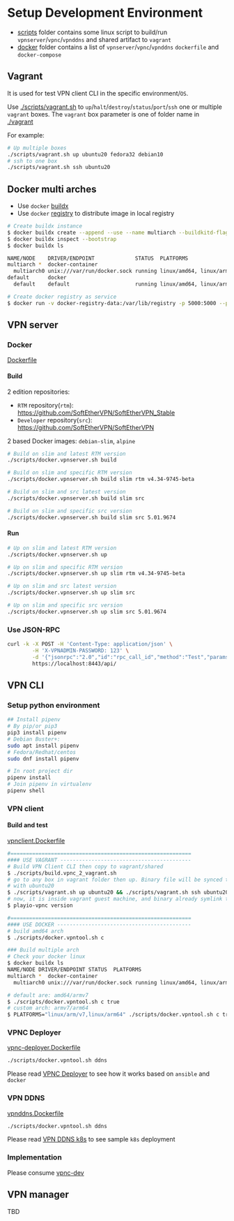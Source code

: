 # Setup Development Environment

- [scripts](./scripts) folder contains some linux script to build/run `vpnserver`/`vpnc`/`vpnddns` and shared artifact
  to `vagrant`
- [docker](./docker) folder contains a list of `vpnserver`/`vpnc`/`vpnddns` `dockerfile` and `docker-compose`

## Vagrant

It is used for test VPN client CLI in the specific environment/`OS`.

Use [./scripts/vagrant.sh](./scripts/vagrant.sh) to `up`/`halt`/`destroy`/`status`/`port`/`ssh` one or
multiple `vagrant` boxes. The `vagrant` box parameter is one of folder name in [./vagrant](vagrant)

For example:

```bash
# Up multiple boxes
./scripts/vagrant.sh up ubuntu20 fedora32 debian10
# ssh to one box
./scripts/vagrant.sh ssh ubuntu20
```

## Docker multi arches

- Use `docker` [buildx](https://github.com/docker/buildx/#installing)
- Use `docker` [registry](https://github.com/zero88/gh-registry) to distribute image in local registry

```bash
# Create buildx instance
$ docker buildx create --append --use --name multiarch --buildkitd-flags '--allow-insecure-entitlement security.insecure --allow-insecure-entitlement network.host'
$ docker buildx inspect --bootstrap
$ docker buildx ls

NAME/NODE    DRIVER/ENDPOINT             STATUS  PLATFORMS
multiarch *  docker-container                    
  multiarch0 unix:///var/run/docker.sock running linux/amd64, linux/arm64, linux/riscv64, linux/ppc64le, linux/s390x, linux/386, linux/arm/v7, linux/arm/v6
default      docker                              
  default    default                     running linux/amd64, linux/arm64, linux/riscv64, linux/ppc64le, linux/s390x, linux/386, linux/arm/v7, linux/arm/v6

# Create docker registry as service
$ docker run -v docker-registry-data:/var/lib/registry -p 5000:5000 --privileged --network host -d --restart always zero88/gh-registry:latest
```

## VPN server

### Docker

[Dockerfile](./docker/dockerfile)

#### Build

2 edition repositories:

- `RTM` repository(`rtm`): https://github.com/SoftEtherVPN/SoftEtherVPN_Stable
- `Developer` repository(`src`): https://github.com/SoftEtherVPN/SoftEtherVPN

2 based Docker images: `debian-slim`, `alpine`

```bash
# Build on slim and latest RTM version 
./scripts/docker.vpnserver.sh build

# Build on slim and specific RTM version
./scripts/docker.vpnserver.sh build slim rtm v4.34-9745-beta

# Build on slim and src latest version
./scripts/docker.vpnserver.sh build slim src 

# Build on slim and specific src version
./scripts/docker.vpnserver.sh build slim src 5.01.9674
```

#### Run

```bash
# Up on slim and latest RTM version
./scripts/docker.vpnserver.sh up

# Up on slim and specific RTM version
./scripts/docker.vpnserver.sh up slim rtm v4.34-9745-beta

# Up on slim and src latest version
./scripts/docker.vpnserver.sh up slim src 

# Up on slim and specific src version
./scripts/docker.vpnserver.sh up slim src 5.01.9674
```

### Use JSON-RPC

```bash
curl -k -X POST -H 'Content-Type: application/json' \
        -H 'X-VPNADMIN-PASSWORD: 123' \
        -d '{"jsonrpc":"2.0","id":"rpc_call_id","method":"Test","params":{"IntValue_u32":0}}' \
        https://localhost:8443/api/
```

## VPN CLI

### Setup python environment

```bash
## Install pipenv
# By pip/or pip3
pip3 install pipenv
# Debian Buster+:
sudo apt install pipenv
# Fedora/Redhat/centos
sudo dnf install pipenv

# In root project dir
pipenv install
# Join pipenv in virtualenv
pipenv shell
```

### VPN client

#### Build and test

[vpnclient.Dockerfile](cli/python/docker/vpnc.Dockerfile)

```bash
#==========================================================
#### USE VAGRANT ------------------------------------------
# Build VPN Client CLI then copy to vagrant/shared
$ ./scripts/build.vpnc_2_vagrant.sh
# go to any box in vagrant folder then up. Binary file will be synced to /vagrant/playio-vpnc
# with ubuntu20
$ ./scripts/vagrant.sh up ubuntu20 && ./scripts/vagrant.sh ssh ubuntu20
# now, it is inside vagrant guest machine, and binary already symlink to /usr/local/bin/playio-vpnc  
$ playio-vpnc version

#==========================================================
#### USE DOCKER -------------------------------------------
# build amd64 arch
$ ./scripts/docker.vpntool.sh c

### Build multiple arch
# Check your docker linux
$ docker buildx ls
NAME/NODE DRIVER/ENDPOINT STATUS  PLATFORMS
multiarch *  docker-container                    
  multiarch0 unix:///var/run/docker.sock running linux/amd64, linux/arm64, linux/riscv64, linux/ppc64le, linux/s390x, linux/386, linux/arm/v7, linux/arm/v6

# default are: amd64/armv7
$ ./scripts/docker.vpntool.sh c true
# custom arch: armv7/arm64
$ PLATFORMS="linux/arm/v7,linux/arm64" ./scripts/docker.vpntool.sh c true
```


### VPNC Deployer

[vpnc-deployer.Dockerfile](cli/ansible/docker/vpnc-deployer.Dockerfile)

```bash
./scripts/docker.vpntool.sh ddns
```

Please read [VPNC Deployer](./cli/ansible/README.md) to see how it works based on `ansible` and `docker`

### VPN DDNS

[vpnddns.Dockerfile](cli/python/docker/vpnddns.Dockerfile)

```bash
./scripts/docker.vpntool.sh ddns
```

Please read [VPN DDNS k8s](./cli/k8s/ddns/README.md) to see sample `k8s` deployment

### Implementation

Please consume [vpnc-dev](./cli/python/DEV.md)

## VPN manager

TBD
